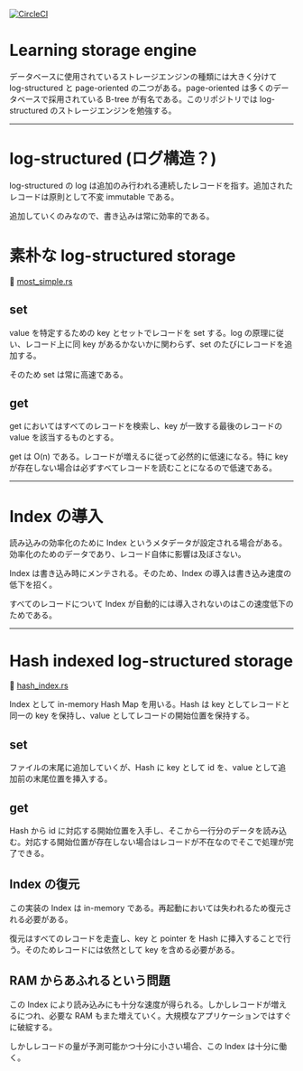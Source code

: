 [![CircleCI](https://circleci.com/gh/mmmpa/learning_storage_engine.svg?style=svg)](https://circleci.com/gh/mmmpa/learning_storage_engine)

# Learning storage engine

データベースに使用されているストレージエンジンの種類には大きく分けて log-structured と page-oriented の二つがある。page-oriented は多くのデータベースで採用されている B-tree が有名である。このリポジトリでは log-structured のストレージエンジンを勉強する。

---

  # log-structured (ログ構造？)

log-structured の log は追加のみ行われる連続したレコードを指す。追加されたレコードは原則として不変 immutable である。

追加していくのみなので、書き込みは常に効率的である。

# 素朴な log-structured storage

:link: [most_simple.rs](./src/most_simple.rs)

## set

value を特定するための key とセットでレコードを set する。log の原理に従い、レコード上に同 key があるかないかに関わらず、set のたびにレコードを追加する。

そのため set は常に高速である。

## get

get においてはすべてのレコードを検索し、key が一致する最後のレコードの value を該当するものとする。

get は O(n) である。レコードが増えるに従って必然的に低速になる。特に key が存在しない場合は必ずすべてレコードを読むことになるので低速である。

---

# Index の導入

読み込みの効率化のために Index というメタデータが設定される場合がある。効率化のためのデータであり、レコード自体に影響は及ぼさない。

Index は書き込み時にメンテされる。そのため、Index の導入は書き込み速度の低下を招く。

すべてのレコードについて Index が自動的には導入されないのはこの速度低下のためである。

---

# Hash indexed log-structured storage

:link: [hash_index.rs](./src/hash_index.rs)

Index として in-memory Hash Map を用いる。Hash は key としてレコードと同一の key を保持し、value としてレコードの開始位置を保持する。

## set

ファイルの末尾に追加していくが、Hash に key として id を、value として追加前の末尾位置を挿入する。

## get

Hash から id に対応する開始位置を入手し、そこから一行分のデータを読み込む。対応する開始位置が存在しない場合はレコードが不在なのでそこで処理が完了できる。

## Index の復元

この実装の Index は in-memory である。再起動においては失われるため復元される必要がある。

復元はすべてのレコードを走査し、key と pointer を Hash に挿入することで行う。そのためレコードには依然として key を含める必要がある。

## RAM からあふれるという問題

この Index により読み込みにも十分な速度が得られる。しかしレコードが増えるにつれ、必要な RAM もまた増えていく。大規模なアプリケーションではすぐに破綻する。

しかしレコードの量が予測可能かつ十分に小さい場合、この Index は十分に働く。
